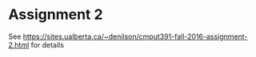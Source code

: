 # Assignment 2

See https://sites.ualberta.ca/~denilson/cmput391-fall-2016-assignment-2.html for details

